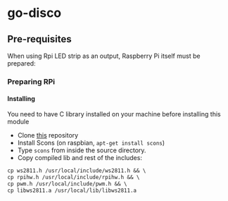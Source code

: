 # go-disco

## Pre-requisites

When using Rpi LED strip as an output, Raspberry Pi itself must be prepared:

### Preparing RPi

#### Installing

You need to have C library installed on your machine before installing this module

* Clone [this](https://github.com/jgarff/rpi_ws281x) repository
* Install Scons (on raspbian, `apt-get install scons`)
* Type `scons` from inside the source directory.
* Copy compiled lib and rest of the includes:
```markdown
cp ws2811.h /usr/local/include/ws2811.h && \
cp rpihw.h /usr/local/include/rpihw.h && \
cp pwm.h /usr/local/include/pwm.h && \
cp libws2811.a /usr/local/lib/libws2811.a
```

